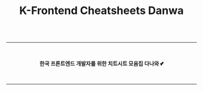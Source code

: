 <h1 align="center">
  <br>
  K-Frontend Cheatsheets Danwa
</h1>

<br>
<br>

---

<br>
<p align="center">
	<strong>한국 프론트엔드 개발자를 위한 치트시트 모음집 다나와 💕</strong>
</p>
<br>

---


